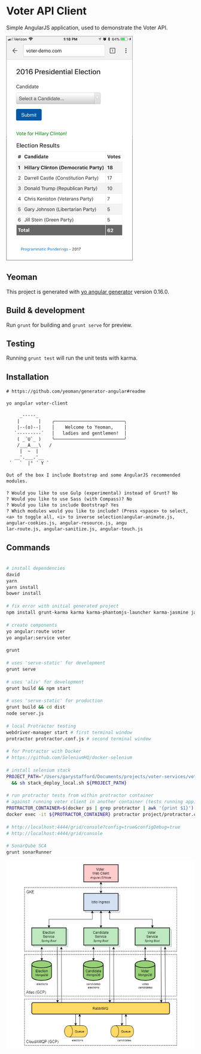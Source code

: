 # Voter API Client

Simple AngularJS application, used to demonstrate the Voter API.

![mobile_iphone_new2.png](pics/mobile_iphone_new2.png)

## Yeoman
This project is generated with [yo angular generator](https://github.com/yeoman/generator-angular)
version 0.16.0.

## Build & development

Run `grunt` for building and `grunt serve` for preview.

## Testing

Running `grunt test` will run the unit tests with karma.

## Installation

```text
# https://github.com/yeoman/generator-angular#readme

yo angular voter-client

     _-----_
    |       |    ╭──────────────────────────╮
    |--(o)--|    │    Welcome to Yeoman,    │
   `---------´   │   ladies and gentlemen!  │
    ( _´U`_ )    ╰──────────────────────────╯
    /___A___\   /
     |  ~  |
   __'.___.'__
 ´   `  |° ´ Y `

Out of the box I include Bootstrap and some AngularJS recommended modules.

? Would you like to use Gulp (experimental) instead of Grunt? No
? Would you like to use Sass (with Compass)? No
? Would you like to include Bootstrap? Yes
? Which modules would you like to include? (Press <space> to select, <a> to toggle all, <i> to inverse selection)angular-animate.js, angular-cookies.js, angular-resource.js, angu
lar-route.js, angular-sanitize.js, angular-touch.js
```

## Commands

```bash

# install dependencies
david
yarn
yarn install
bower install

# fix error with initial generated project
npm install grunt-karma karma karma-phantomjs-launcher karma-jasmine jasmine-core phantomjs-prebuilt --save-dev

# create components
yo angular:route voter
yo angular:service voter

grunt

# uses 'serve-static' for development
grunt serve

# uses 'aliv' for development
grunt build && npm start

# uses 'serve-static' for production
grunt build && cd dist
node server.js

# local Protractor testing
webdriver-manager start # first terminal window
protractor protractor.conf.js # second terminal window

# for Protractor with Docker
# https://github.com/SeleniumHQ/docker-selenium

# install selenium stack
PROJECT_PATH="/Users/garystafford/Documents/projects/voter-services/voter-client" \
  && sh stack_deploy_local.sh ${PROJECT_PATH}

# run protractor tests from within protractor container
# against running voter client in another container (tests running app)
PROTRACTOR_CONTAINER=$(docker ps | grep protractor | awk '{print $1}')
docker exec -it ${PROTRACTOR_CONTAINER} protractor project/protractor.conf.js

# http://localhost:4444/grid/console?config=true&configDebug=true
# http://localhost:4444/grid/console

# SonarQube SCA
grunt sonarRunner
```

![gke_ampq_v1.png](pics/gke_ampq_v1.png)

